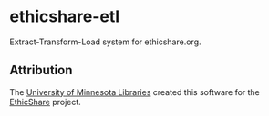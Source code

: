 # ethicshare-etl

Extract-Transform-Load system for ethicshare.org.

## Attribution

The [University of Minnesota Libraries](https://www.lib.umn.edu/) created this software for the [EthicShare](http://www.ethicshare.org/about) project.
